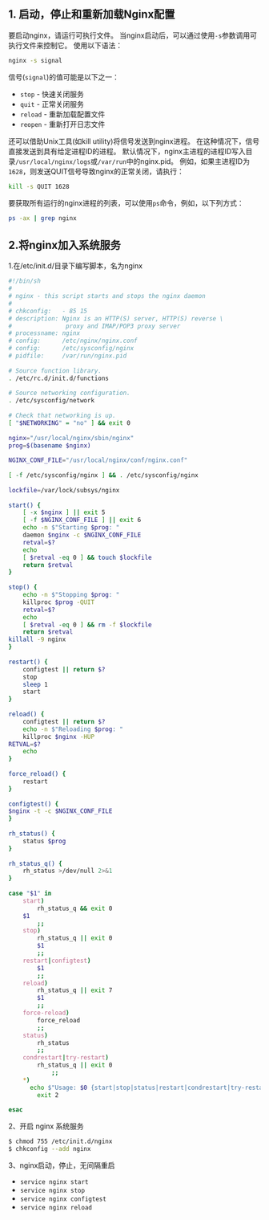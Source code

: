 ## 1. 启动，停止和重新加载Nginx配置

要启动nginx，请运行可执行文件。 当nginx启动后，可以通过使用`-s`参数调用可执行文件来控制它。 使用以下语法：

```bash
nginx -s signal
```

信号(`signal`)的值可能是以下之一：

- `stop` - 快速关闭服务
- `quit` - 正常关闭服务
- `reload` - 重新加载配置文件
- `reopen` - 重新打开日志文件

还可以借助Unix工具(如kill utility)将信号发送到nginx进程。 在这种情况下，信号直接发送到具有给定进程ID的进程。 默认情况下，nginx主进程的进程ID写入目录`/usr/local/nginx/logs`或`/var/run`中的nginx.pid。 例如，如果主进程ID为`1628`，则发送QUIT信号导致nginx的正常关闭，请执行：

```bash
kill -s QUIT 1628
```

要获取所有运行的nginx进程的列表，可以使用`ps`命令，例如，以下列方式：

```bash
ps -ax | grep nginx
```

## 2.将nginx加入系统服务

1.在/etc/init.d/目录下编写脚本，名为nginx

```bash
#!/bin/sh 
# 
# nginx - this script starts and stops the nginx daemon 
# 
# chkconfig:   - 85 15 
# description: Nginx is an HTTP(S) server, HTTP(S) reverse \ 
#               proxy and IMAP/POP3 proxy server 
# processname: nginx 
# config:      /etc/nginx/nginx.conf 
# config:      /etc/sysconfig/nginx 
# pidfile:     /var/run/nginx.pid 
 
# Source function library. 
. /etc/rc.d/init.d/functions 
 
# Source networking configuration. 
. /etc/sysconfig/network 
 
# Check that networking is up. 
[ "$NETWORKING" = "no" ] && exit 0 
 
nginx="/usr/local/nginx/sbin/nginx" 
prog=$(basename $nginx) 
 
NGINX_CONF_FILE="/usr/local/nginx/conf/nginx.conf" 
 
[ -f /etc/sysconfig/nginx ] && . /etc/sysconfig/nginx 
 
lockfile=/var/lock/subsys/nginx 
 
start() { 
    [ -x $nginx ] || exit 5 
    [ -f $NGINX_CONF_FILE ] || exit 6 
    echo -n $"Starting $prog: " 
    daemon $nginx -c $NGINX_CONF_FILE 
    retval=$? 
    echo 
    [ $retval -eq 0 ] && touch $lockfile 
    return $retval 
} 
 
stop() { 
    echo -n $"Stopping $prog: " 
    killproc $prog -QUIT 
    retval=$? 
    echo 
    [ $retval -eq 0 ] && rm -f $lockfile 
    return $retval 
killall -9 nginx 
} 
 
restart() { 
    configtest || return $? 
    stop 
    sleep 1 
    start 
} 
 
reload() { 
    configtest || return $? 
    echo -n $"Reloading $prog: " 
    killproc $nginx -HUP 
RETVAL=$? 
    echo 
} 
 
force_reload() { 
    restart 
} 
 
configtest() { 
$nginx -t -c $NGINX_CONF_FILE 
} 
 
rh_status() { 
    status $prog 
} 
 
rh_status_q() { 
    rh_status >/dev/null 2>&1 
} 
 
case "$1" in 
    start) 
        rh_status_q && exit 0 
    $1 
        ;; 
    stop) 
        rh_status_q || exit 0 
        $1 
        ;; 
    restart|configtest) 
        $1 
        ;; 
    reload) 
        rh_status_q || exit 7 
        $1 
        ;; 
    force-reload) 
        force_reload 
        ;; 
    status) 
        rh_status 
        ;; 
    condrestart|try-restart) 
        rh_status_q || exit 0 
            ;; 
    *)    
      echo $"Usage: $0 {start|stop|status|restart|condrestart|try-restart|reload|force-reload|configtest}" 
        exit 2 
 
esac
```

2、开启 nginx 系统服务

```bash
$ chmod 755 /etc/init.d/nginx
$ chkconfig --add nginx
```

3、nginx启动，停止，无间隔重启

- `service nginx start`
- `service nginx stop`
- `service nginx configtest`
- `service nginx reload`

